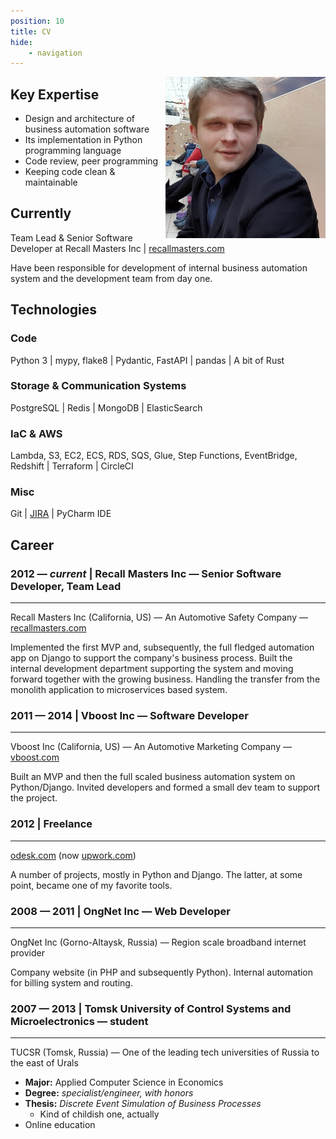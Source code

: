 ```yaml
---
position: 10
title: CV
hide:
    - navigation
---
```


<img src="/images/avatar.jpg" style="float:right; max-width: 256px">

## Key Expertise

- Design and architecture of business automation software
- Its implementation in Python programming language
- Code review, peer programming
- Keeping code clean & maintainable

## Currently

Team Lead & Senior Software Developer at Recall Masters Inc | [recallmasters.com](http://recallmasters.com)

Have been responsible for development of internal business automation system and the development team from day one.

## Technologies

### Code

Python 3 | mypy, flake8 | Pydantic, FastAPI | pandas | A bit of Rust

### Storage & Communication Systems

PostgreSQL | Redis | MongoDB | ElasticSearch

### IaC & AWS

Lambda, S3, EC2, ECS, RDS, SQS, Glue, Step Functions, EventBridge, Redshift | Terraform | CircleCI

### Misc

Git | [JIRA](https://www.atlassian.com/software/jira) | PyCharm IDE

## Career

### 2012 — *current* | Recall Masters Inc — Senior Software Developer, Team Lead

---

Recall Masters Inc (California, US) — An Automotive Safety Company — [recallmasters.com](http://recallmasters.com) 

Implemented the first MVP and, subsequently, the full fledged automation app on Django to support the company's business process. Built the internal development department supporting the system and moving forward together with the growing business. Handling the transfer from the monolith application to microservices based system.

### 2011 — 2014 | Vboost Inc — Software Developer

---

Vboost Inc (California, US) — An Automotive Marketing Company — [vboost.com](http://vboost.com) 

Built an MVP and then the full scaled business automation system on Python/Django. Invited developers and formed a small dev team to support the project.

### 2012 | Freelance

---

[odesk.com](http://odesk.com) (now [upwork.com](http://upwork.com))

A number of projects, mostly in Python and Django. The latter, at some point, became one of my favorite tools.

### 2008 — 2011 | OngNet Inc — **Web Developer**

---

OngNet Inc (Gorno-Altaysk, Russia) — Region scale broadband internet provider

Company website (in PHP and subsequently Python). Internal automation for billing system and routing.

### 2007 — 2013 | Tomsk University of Control Systems and Microelectronics — student

---

TUCSR (Tomsk, Russia) — One of the leading tech universities of Russia to the east of Urals

- **Major:** Applied Computer Science in Economics
- **Degree:** *specialist/engineer, with honors*
- **Thesis:** *Discrete Event Simulation of Business Processes*
    - Kind of childish one, actually
- Online education